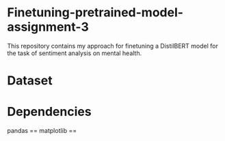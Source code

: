 # Finetuning-pretrained-model-assignment-3
This repository contains my approach for finetuning a DistilBERT model for the task of sentiment analysis on mental health.

# Dataset

# Dependencies
pandas ==
matplotlib == 
